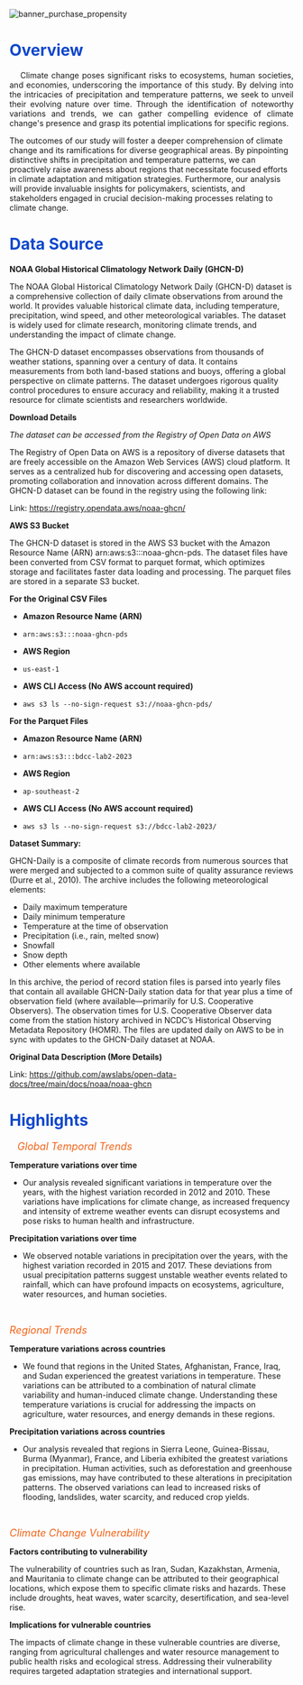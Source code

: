 ![banner_purchase_propensity](https://github.com/lorainemnrc/predict-purchase-propensity/assets/23328647/ede5eb16-d905-4dd0-af1d-b3b6abdd9db2)

<h1 style="color: #1048CB"><b>Overview</b></h1>

<p align="justify"> &emsp; Climate change poses significant risks to ecosystems, human societies, and economies, underscoring the importance of this study. By delving into the intricacies of precipitation and temperature patterns, we seek to unveil their evolving nature over time. Through the identification of noteworthy variations and trends, we can gather compelling evidence of climate change's presence and grasp its potential implications for specific regions.

The outcomes of our study will foster a deeper comprehension of climate change and its ramifications for diverse geographical areas. By pinpointing distinctive shifts in precipitation and temperature patterns, we can proactively raise awareness about regions that necessitate focused efforts in climate adaptation and mitigation strategies. Furthermore, our analysis will provide invaluable insights for policymakers, scientists, and stakeholders engaged in crucial decision-making processes relating to climate change. </p>

<h1 style="color: #1048CB"><b>Data Source</b></h1>

**NOAA Global Historical Climatology Network Daily (GHCN-D)**

The NOAA Global Historical Climatology Network Daily (GHCN-D) dataset is a comprehensive collection of daily climate observations from around the world. It provides valuable historical climate data, including temperature, precipitation, wind speed, and other meteorological variables. The dataset is widely used for climate research, monitoring climate trends, and understanding the impact of climate change.

The GHCN-D dataset encompasses observations from thousands of weather stations, spanning over a century of data. It contains measurements from both land-based stations and buoys, offering a global perspective on climate patterns. The dataset undergoes rigorous quality control procedures to ensure accuracy and reliability, making it a trusted resource for climate scientists and researchers worldwide.

**Download Details**

*The dataset can be accessed from the Registry of Open Data on AWS*

The Registry of Open Data on AWS is a repository of diverse datasets that are freely accessible on the Amazon Web Services (AWS) cloud platform. It serves as a centralized hub for discovering and accessing open datasets, promoting collaboration and innovation across different domains. The GHCN-D dataset can be found in the registry using the following link:

Link: https://registry.opendata.aws/noaa-ghcn/

**AWS S3 Bucket**

The GHCN-D dataset is stored in the AWS S3 bucket with the Amazon Resource Name (ARN) arn:aws:s3:::noaa-ghcn-pds. The dataset files have been converted from CSV format to parquet format, which optimizes storage and facilitates faster data loading and processing. The parquet files are stored in a separate S3 bucket.

**For the Original CSV Files**

 - **Amazon Resource Name (ARN)**

 - `arn:aws:s3:::noaa-ghcn-pds`

 - **AWS Region**

 - `us-east-1`

 - **AWS CLI Access (No AWS account required)**

 - `aws s3 ls --no-sign-request s3://noaa-ghcn-pds/`

**For the Parquet Files**

 - **Amazon Resource Name (ARN)**

 - `arn:aws:s3:::bdcc-lab2-2023`

 - **AWS Region**

 - `ap-southeast-2`

 - **AWS CLI Access (No AWS account required)**

 - `aws s3 ls --no-sign-request s3://bdcc-lab2-2023/`

**Dataset Summary:**

GHCN-Daily is a composite of climate records from numerous sources that were merged and subjected to a common suite of quality assurance reviews (Durre et al., 2010). The archive includes the following meteorological elements:

 - Daily maximum temperature
 - Daily minimum temperature
 - Temperature at the time of observation
 - Precipitation (i.e., rain, melted snow)
 - Snowfall
 - Snow depth
 - Other elements where available

In this archive, the period of record station files is parsed into yearly files that contain all available GHCN-Daily station data for that year plus a time of observation field (where available—primarily for U.S. Cooperative Observers). The observation times for U.S. Cooperative Observer data come from the station history archived in NCDC’s Historical Observing Metadata Repository (HOMR). The files are updated daily on AWS to be in sync with updates to the GHCN-Daily dataset at NOAA.

**Original Data Description (More Details)**

Link: https://github.com/awslabs/open-data-docs/tree/main/docs/noaa/noaa-ghcn

<h1 style="color: #1048CB"><b>Highlights</b></h1>

<p align="justify"> &emsp;<span style="color:#f26419; font-size:18px"><i>Global Temporal Trends</i></span>

**Temperature variations over time** 

- Our analysis revealed significant variations in temperature over the years, with the highest variation recorded in 2012 and 2010. These variations have implications for climate change, as increased frequency and intensity of extreme weather events can disrupt ecosystems and pose risks to human health and infrastructure.

**Precipitation variations over time**

- We observed notable variations in precipitation over the years, with the highest variation recorded in 2015 and 2017. These deviations from usual precipitation patterns suggest unstable weather events related to rainfall, which can have profound impacts on ecosystems, agriculture, water resources, and human societies.

</br>

<span style="color:#f26419; font-size:18px"><i>Regional Trends</i></span>

**Temperature variations across countries**

- We found that regions in the United States, Afghanistan, France, Iraq, and Sudan experienced the greatest variations in temperature. These variations can be attributed to a combination of natural climate variability and human-induced climate change. Understanding these temperature variations is crucial for addressing the impacts on agriculture, water resources, and energy demands in these regions.

**Precipitation variations across countries**

- Our analysis revealed that regions in Sierra Leone, Guinea-Bissau, Burma (Myanmar), France, and Liberia exhibited the greatest variations in precipitation. Human activities, such as deforestation and greenhouse gas emissions, may have contributed to these alterations in precipitation patterns. The observed variations can lead to increased risks of flooding, landslides, water scarcity, and reduced crop yields.

</br>

<span style="color:#f26419; font-size:18px"><i>Climate Change Vulnerability</i></span>

**Factors contributing to vulnerability**

The vulnerability of countries such as Iran, Sudan, Kazakhstan, Armenia, and Mauritania to climate change can be attributed to their geographical locations, which expose them to specific climate risks and hazards. These include droughts, heat waves, water scarcity, desertification, and sea-level rise.

**Implications for vulnerable countries**

The impacts of climate change in these vulnerable countries are diverse, ranging from agricultural challenges and water resource management to public health risks and ecological stress. Addressing their vulnerability requires targeted adaptation strategies and international support.</p>
